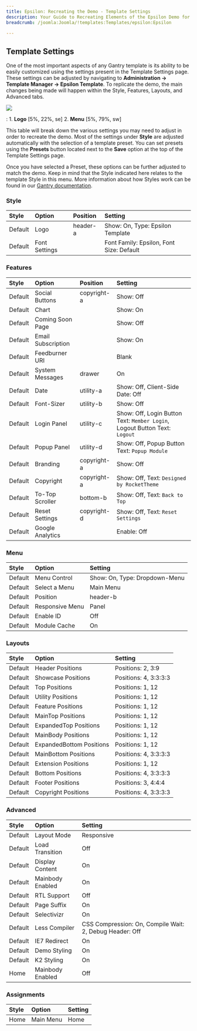 ```yaml
---
title: Epsilon: Recreating the Demo - Template Settings
description: Your Guide to Recreating Elements of the Epsilon Demo for Joomla
breadcrumb: /joomla:Joomla/!templates:Templates/epsilon:Epsilon

---
```


Template Settings
-----
One of the most important aspects of any Gantry template is its ability to be easily customized using the settings present in the Template Settings page. These settings can be adjusted by navigating to **Administration -> Template Manager -> Epsilon Template**. To replicate the demo, the main changes being made will happen within the Style, Features, Layouts, and Advanced tabs. 

![][Epsilon2]

:   1. **Logo**  [5%, 22%, se]
    2. **Menu**  [5%, 79%, sw]

This table will break down the various settings you may need to adjust in order to recreate the demo. Most of the settings under **Style** are adjusted automatically with the selection of a template preset. You can set presets using the **Presets** button located next to the **Save** option at the top of the Template Settings page.

Once you have selected a Preset, these options can be further adjusted to match the demo. Keep in mind that the Style indicated here relates to the template Style in this menu. More information about how Styles work can be found in our [Gantry documentation][Style].

### Style

| Style   | Option        | Position | Setting                                   |  
| :------ | :------------ | :------- | :---------------------------------------- |  
| Default | Logo          | header-a | Show: On, Type: Epsilon Template          |  
| Default | Font Settings |          | Font Family: Epsilon, Font Size: Default  |  

### Features

| Style   | Option             | Position    | Setting                                                                    |  
| :------ | :----------------- | :---------- | :------------------------------------------------------------------------- |  
| Default | Social Buttons     | copyright-a | Show: Off                                                                  |  
| Default | Chart              |             | Show: On                                                                   |  
| Default | Coming Soon Page   |             | Show: Off                                                                  |  
| Default | Email Subscription |             | Show: On                                                                   |  
| Default | Feedburner URI     |             | Blank                                                                      |  
| Default | System Messages    | drawer      | On                                                                         |  
| Default | Date               | utility-a   | Show: Off, Client-Side Date: Off                                           |  
| Default | Font-Sizer         | utility-b   | Show: Off                                                                  |  
| Default | Login Panel        | utility-c   | Show: Off, Login Button Text: `Member Login`, Logout Button Text: `Logout` |  
| Default | Popup Panel        | utility-d   | Show: Off, Popup Button Text: `Popup Module`                               |  
| Default | Branding           | copyright-a | Show: Off                                                                  |  
| Default | Copyright          | copyright-a | Show: Off, Text: `Designed by RocketTheme`                                 |  
| Default | To-Top Scroller    | bottom-b    | Show: Off, Text: `Back to Top`                                             |  
| Default | Reset Settings     | copyright-d | Show: Off, Text: `Reset Settings`                                          |  
| Default | Google Analytics   |             | Enable: Off                                                                |  

### Menu

| Style   | Option          | Setting                       |  
| :------ | :-------------- | :---------------------------- |  
| Default | Menu Control    | Show: On, Type: Dropdown-Menu |  
| Default | Select a Menu   | Main Menu                     |  
| Default | Position        | header-b                      |  
| Default | Responsive Menu | Panel                         |  
| Default | Enable ID       | Off                           |  
| Default | Module Cache    | On                            |  

### Layouts

| Style   | Option                   | Setting               |  
| :------ | :----------------------- | :-------------------- |  
| Default | Header Positions         | Positions: 2, 3:9     |  
| Default | Showcase Positions       | Positions: 4, 3:3:3:3 |  
| Default | Top Positions            | Positions: 1, 12      |  
| Default | Utility Positions        | Positions: 1, 12      |  
| Default | Feature Positions        | Positions: 1, 12      |  
| Default | MainTop Positions        | Positions: 1, 12      |  
| Default | ExpandedTop Positions    | Positions: 1, 12      |  
| Default | MainBody Positions       | Positions: 1, 12      |  
| Default | ExpandedBottom Positions | Positions: 1, 12      |  
| Default | MainBottom Positions     | Positions: 4, 3:3:3:3 |  
| Default | Extension Positions      | Positions: 1, 12      |  
| Default | Bottom Positions         | Positions: 4, 3:3:3:3 |  
| Default | Footer Positions         | Positions: 3, 4:4:4   |  
| Default | Copyright Positions      | Positions: 4, 3:3:3:3 |  

### Advanced

| Style   | Option           | Setting                                                 |  
| :------ | :--------------- | :------------------------------------------------------ |  
| Default | Layout Mode      | Responsive                                              |  
| Default | Load Transition  | Off                                                     |  
| Default | Display Content  | On                                                      |  
| Default | Mainbody Enabled | On                                                      |  
| Default | RTL Support      | Off                                                     |  
| Default | Page Suffix      | On                                                      |  
| Default | Selectivizr      | On                                                      |  
| Default | Less Compiler    | CSS Compression: On, Compile Wait: 2, Debug Header: Off |  
| Default | IE7 Redirect     | On                                                      |  
| Default | Demo Styling     | On                                                      |  
| Default | K2 Styling       | On                                                      |  
| Home    | Mainbody Enabled | Off                                                     |
  

### Assignments
| Style | Option    | Setting |  
| :---- | :-------- | :------ |  
| Home  | Main Menu | Home    |  

[demo25]: assets/epsilon.jpg
[menu]: ../../start/menu.md
[Style]: http://docs.gantry.org/gantry4/configure
[Epsilon2]: assets/epsilon2.jpeg

